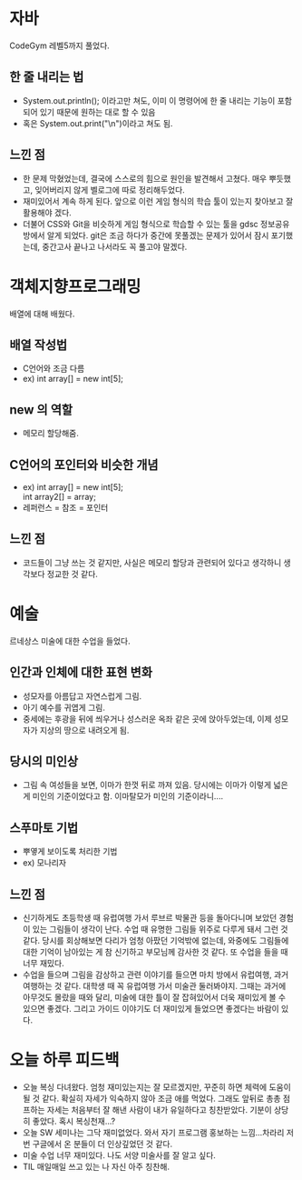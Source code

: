 # 자바
CodeGym 레벨5까지 풀었다.

## 한 줄 내리는 법
+ System.out.println(); 이라고만 쳐도, 이미 이 명령어에 한 줄 내리는 기능이 포함되어 있기 때문에 원하는 대로 할 수 있음
+ 혹은 System.out.print("\n")이라고 쳐도 됨.

## 느낀 점
+ 한 문제 막혔었는데, 결국에 스스로의 힘으로 원인을 발견해서 고쳤다. 매우 뿌듯했고, 잊어버리지 않게 벨로그에 따로 정리해두었다.
+ 재미있어서 계속 하게 된다. 앞으로 이런 게임 형식의 학습 툴이 있는지 찾아보고 잘 활용해야 겠다. 
+ 더불어 CSS와 Git을 비슷하게 게임 형식으로 학습할 수 있는 툴을 gdsc 정보공유방에서 알게 되었다. git은 조금 하다가 중간에 못풀겠는 문제가 있어서 잠시 포기했는데, 중간고사 끝나고 나서라도 꼭 풀고야 말겠다.

# 객체지향프로그래밍
배열에 대해 배웠다.

## 배열 작성법
+ C언어와 조금 다름
+ ex) int array[] = new int[5];

## new 의 역할
+ 메모리 할당해줌.

## C언어의 포인터와 비슷한 개념
+ ex) int array[] = new int[5];   
  int array2[] = array;
+ 레퍼런스 = 참조 = 포인터

## 느낀 점
+ 코드들이 그냥 쓰는 것 같지만, 사실은 메모리 할당과 관련되어 있다고 생각하니 생각보다 정교한 것 같다.

# 예술
르네상스 미술에 대한 수업을 들었다.

## 인간과 인체에 대한 표현 변화
+ 성모자를 아름답고 자연스럽게 그림.
+ 아기 예수를 귀엽게 그림.
+ 중세에는 후광을 뒤에 씌우거나 성스러운 옥좌 같은 곳에 앉아두었는데, 이제 성모자가 지상의 땅으로 내려오게 됨.

## 당시의 미인상
+ 그림 속 여성들을 보면, 이마가 한껏 뒤로 까져 있음. 당시에는 이마가 이렇게 넓은 게 미인의 기준이었다고 함. 이마탈모가 미인의 기준이라니....
  
## 스푸마토 기법
+ 뿌옇게 보이도록 처리한 기법
+ ex) 모나리자

## 느낀 점
+ 신기하게도 초등학생 때 유럽여행 가서 루브르 박물관 등을 돌아다니며 보았던 경험이 있는 그림들이 생각이 난다. 수업 때 유명한 그림들 위주로 다루게 돼서 그런 것 같다. 당시를 회상해보면 다리가 엄청 아팠던 기억밖에 없는데, 와중에도 그림들에 대한 기억이 남아있는 게 참 신기하고 부모님께 감사한 것 같다. 또 수업을 들을 때 너무 재밌다.
+ 수업을 들으며 그림을 감상하고 관련 이야기를 들으면 마치 방에서 유럽여행, 과거여행하는 것 같다. 대학생 때 꼭 유럽여행 가서 미술관 둘러봐야지. 그때는 과거에 아무것도 몰랐을 때와 달리, 미술에 대한 틀이 잘 잡혀있어서 더욱 재미있게 볼 수 있으면 좋겠다. 그리고 가이드 이야기도 더 재미있게 들었으면 좋겠다는 바람이 있다.

# 오늘 하루 피드백
+ 오늘 복싱 다녀왔다. 엄청 재미있는지는 잘 모르겠지만, 꾸준히 하면 체력에 도움이 될 것 같다. 확실히 자세가 익숙하지 않아 조금 애를 먹었다. 그래도 앞뒤로 총총 점프하는 자세는 처음부터 잘 해낸 사람이 내가 유일하다고 칭찬받았다. 기분이 상당히 좋았다. 혹시 복싱천재...?
+ 오늘 SW 세미나는 그닥 재미없었다. 와서 자기 프로그램 홍보하는 느낌...차라리 저번 구글에서 온 분들이 더 인상깊었던 것 같다.
+ 미술 수업 너무 재미있다. 나도 서양 미술사를 잘 알고 싶다.
+ TIL 매일매일 쓰고 있는 나 자신 아주 칭찬해.